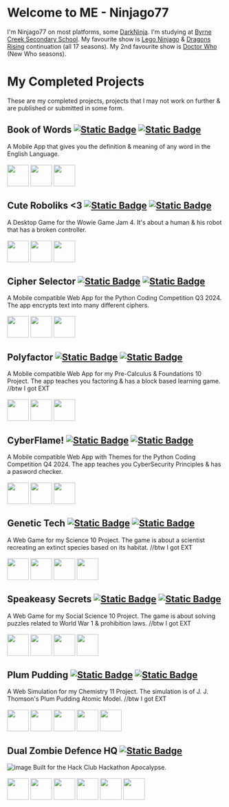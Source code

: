 # Welcome to ME - Ninjago77
I'm Ninjago77 on most platforms, some [DarkNinja](https://discord.com/users/619822198068084747). I'm studying at [Byrne Creek Secondary School](https://byrnecreek.burnabyschools.ca/). My favourite show is [Lego Ninjago](https://ninjago.fandom.com/wiki/List_of_Ninjago_episodes) & [Dragons Rising](https://ninjago.fandom.com/wiki/List_of_Ninjago:_Dragons_Rising_episodes) continuation (all 17 seasons). My 2nd favourite show is [Doctor Who](https://tardis.fandom.com/wiki/List_of_Doctor_Who_television_stories) (New Who seasons).

# My Completed Projects
These are my completed projects, projects that I may not work on further & are published or submitted in some form.

## Book of Words [![Static Badge](https://img.shields.io/badge/Click%20to%20view-Code-black?style=plastic)](https://github.com/Ninjago77/Book-Of-Words) [![Static Badge](https://img.shields.io/badge/Click%20to%20view-Project-green?style=plastic)](https://link.shantech.pro/book-of-words)
A Mobile App that gives you the definition & meaning of any word in the English Language. <br><br>
<img src="https://img.shields.io/badge/Built%20Using-%3A%20-blue?style=flat-square" height=50>
[<img src="https://storage.googleapis.com/cms-storage-bucket/0dbfcc7a59cd1cf16282.png" height=50>](https://flutter.dev/)
[<img src="https://dart.dev/assets/img/logo/dart-64.png" height=50>](https://dart.dev/)


## Cute Roboliks <3 [![Static Badge](https://img.shields.io/badge/Click%20to%20view-Code-black?style=plastic)](https://github.com/Ninjago77/cute-roboliks) [![Static Badge](https://img.shields.io/badge/Click%20to%20view-Project-green?style=plastic)](https://ninjago77.itch.io/cute-roboliks)
A Desktop Game for the Wowie Game Jam 4. It's about a human & his robot that has a broken controller. <br><br>
<img src="https://img.shields.io/badge/Built%20Using-%3A%20-blue?style=flat-square" height=50>
[<img src="https://s3.dualstack.us-east-2.amazonaws.com/pythondotorg-assets/media/community/logos/python-logo-only.png" height=50>](https://www.python.org/)
[<img src="https://user-images.githubusercontent.com/46412508/170405943-e75458ec-6cb4-462e-91ba-43c861a3d6cf.png" height=50>](https://www.pygame.org/)
<p>

## Cipher Selector [![Static Badge](https://img.shields.io/badge/Click%20to%20view-Code-black?style=plastic)](https://github.com/Ninjago77/Python_Competition_2024) [![Static Badge](https://img.shields.io/badge/Click%20to%20view-Project-green?style=plastic)](https://cipherselector.shantech.pro/)
A Mobile compatible Web App for the Python Coding Competition Q3 2024. The app encrypts text into many different ciphers. <br><br>
<img src="https://img.shields.io/badge/Built%20Using-%3A%20-blue?style=flat-square" height=50>
[<img src="https://s3.dualstack.us-east-2.amazonaws.com/pythondotorg-assets/media/community/logos/python-logo-only.png" height=50>](https://www.python.org/)
[<img src="https://github.com/user-attachments/assets/2f520e25-e137-4c1d-86d3-c254c7db43c2" height=50>](https://www.flet.dev/)

## Polyfactor [![Static Badge](https://img.shields.io/badge/Click%20to%20view-Code-black?style=plastic)](https://github.com/Ninjago77/PolyFactor) [![Static Badge](https://img.shields.io/badge/Click%20to%20view-Project-green?style=plastic)](https://polyfactor.shantech.pro/)
A Mobile compatible Web App for my Pre-Calculus & Foundations 10 Project. The app teaches you factoring & has a block based learning game. //btw I got EXT <br><br>
<img src="https://img.shields.io/badge/Built%20Using-%3A%20-blue?style=flat-square" height=50>
[<img src="https://s3.dualstack.us-east-2.amazonaws.com/pythondotorg-assets/media/community/logos/python-logo-only.png" height=50>](https://www.python.org/)
[<img src="https://github.com/user-attachments/assets/2f520e25-e137-4c1d-86d3-c254c7db43c2" height=50>](https://www.flet.dev/)

## CyberFlame! [![Static Badge](https://img.shields.io/badge/Click%20to%20view-Code-black?style=plastic)](https://github.com/Ninjago77/CyberFlame) [![Static Badge](https://img.shields.io/badge/Click%20to%20view-Project-green?style=plastic)](https://cyberflame.shantech.pro/)
A Mobile compatible Web App with Themes for the Python Coding Competition Q4 2024. The app teaches you CyberSecurity Principles & has a pasword checker. <br><br>
<img src="https://img.shields.io/badge/Built%20Using-%3A%20-blue?style=flat-square" height=50>
[<img src="https://s3.dualstack.us-east-2.amazonaws.com/pythondotorg-assets/media/community/logos/python-logo-only.png" height=50>](https://www.python.org/)
[<img src="https://github.com/user-attachments/assets/2f520e25-e137-4c1d-86d3-c254c7db43c2" height=50>](https://www.flet.dev/)

## Genetic Tech [![Static Badge](https://img.shields.io/badge/Click%20to%20view-Code-black?style=plastic)](https://github.com/Ninjago77/genetictech) [![Static Badge](https://img.shields.io/badge/Click%20to%20view-Project-green?style=plastic)](https://genetictech.shantech.pro/)
A Web Game for my Science 10 Project. The game is about a scientist recreating an extinct species based on its habitat. //btw I got EXT <br><br>
<img src="https://img.shields.io/badge/Built%20Using-%3A%20-blue?style=flat-square" height=50>
[<img src="https://upload.wikimedia.org/wikipedia/commons/3/38/HTML5_Badge.svg" height=50>](https://developer.mozilla.org/en-US/docs/Web/HTML)
[<img src="https://upload.wikimedia.org/wikipedia/commons/thumb/4/4c/Typescript_logo_2020.svg/512px-Typescript_logo_2020.svg.png" height=50>](https://www.typescriptlang.org/)
[<img src="https://kaboomjs.com/static/img/k.png" height=50>](https://kaboomjs.com/)

## Speakeasy Secrets [![Static Badge](https://img.shields.io/badge/Click%20to%20view-Code-black?style=plastic)](https://github.com/Ninjago77/speakeasysecrets) [![Static Badge](https://img.shields.io/badge/Click%20to%20view-Project-green?style=plastic)](https://speakeasysecrets.shantech.pro/)
A Web Game for my Social Science 10 Project. The game is about solving puzzles related to World War 1 & prohibition laws. //btw I got EXT <br><br>
<img src="https://img.shields.io/badge/Built%20Using-%3A%20-blue?style=flat-square" height=50>
[<img src="https://upload.wikimedia.org/wikipedia/commons/3/38/HTML5_Badge.svg" height=50>](https://developer.mozilla.org/en-US/docs/Web/HTML)
[<img src="https://upload.wikimedia.org/wikipedia/commons/thumb/4/4c/Typescript_logo_2020.svg/512px-Typescript_logo_2020.svg.png" height=50>](https://www.typescriptlang.org/)
[<img src="https://kaboomjs.com/static/img/k.png" height=50>](https://kaboomjs.com/)

## Plum Pudding [![Static Badge](https://img.shields.io/badge/Click%20to%20view-Code-black?style=plastic)](https://github.com/Ninjago77/JJPudding) [![Static Badge](https://img.shields.io/badge/Click%20to%20view-Project-green?style=plastic)](https://plumpudding.shantech.pro/)
A Web Simulation for my Chemistry 11 Project. The simulation is of J. J. Thomson's Plum Pudding Atomic Model. //btw I got EXT <br><br>
<img src="https://img.shields.io/badge/Built%20Using-%3A%20-blue?style=flat-square" height=50>
[<img src="https://upload.wikimedia.org/wikipedia/commons/3/38/HTML5_Badge.svg" height=50>](https://developer.mozilla.org/en-US/docs/Web/HTML)
[<img src="https://upload.wikimedia.org/wikipedia/commons/6/62/CSS3_logo.svg" height=50>](https://developer.mozilla.org/en-US/docs/Web/CSS)
[<img src="https://cdn.worldvectorlogo.com/logos/javascript-1.svg" height=50>](https://developer.mozilla.org/en-US/docs/Web/JavaScript)
[<img src="https://github.com/user-attachments/assets/6ba69593-0636-4dfd-8523-60278f868aa3" height=50>](https://threejs.org/)

## Dual Zombie Defence HQ [![Static Badge](https://img.shields.io/badge/Click%20to%20view-Code-black?style=plastic)](https://github.com/qcoral/apocalypse-project-2024)
![image](https://github.com/user-attachments/assets/49640155-5867-402e-ba8b-083df5f133c7)
Built for the Hack Club Hackathon Apocalypse. <br> <br>
<img src="https://img.shields.io/badge/Built%20Using-%3A%20-blue?style=flat-square" height=50>
[<img src="https://upload.wikimedia.org/wikipedia/commons/3/38/HTML5_Badge.svg" height=50>](https://developer.mozilla.org/en-US/docs/Web/HTML)
[<img src="https://upload.wikimedia.org/wikipedia/commons/thumb/4/4c/Typescript_logo_2020.svg/512px-Typescript_logo_2020.svg.png" height=50>](https://www.typescriptlang.org/)
[<img src="https://upload.wikimedia.org/wikipedia/commons/a/a7/React-icon.svg" height=50>](https://react.dev/)
[<img src="https://tailwindcss.com/_next/static/media/tailwindcss-mark.3c5441fc7a190fb1800d4a5c7f07ba4b1345a9c8.svg" width=50 height=50>](https://tailwindcss.com/)
[<img src="https://cdn.worldvectorlogo.com/logos/arduino-1.svg" height=50>](https://www.arduino.cc/)


<!--
## Technologies & Tools
### I am an expert in these or I know them very well:-
### I am learning these:-
-->
<!--

## Location History
 - Vancouver, Canada
   - ![Static Badge](https://img.shields.io/badge/Years%20Lived-1-blue)
 - Msheireb, Qatar
   - ![Static Badge](https://img.shields.io/badge/Years%20Lived-1-blue)
 - Al Wukair, Qatar
   - ![Static Badge](https://img.shields.io/badge/Years%20Lived-3-lightgreen)
 - Bangalore, India
   - ![Static Badge](https://img.shields.io/badge/Years%20Lived-3-lightgreen)
 - Bin Mahmoud, Qatar
   - ![Static Badge](https://img.shields.io/badge/Years%20Lived-5-purple)
 - Hyderabad, India
   - ![Static Badge](https://img.shields.io/badge/Years%20Lived-3-lightgreen)
 - Chennai, India
   - ![Static Badge](https://img.shields.io/badge/Years%20Lived-Every%20Year%20Inbetween-pink)

## Education History
 - [Byrne Creek Secondary School](https://byrnecreek.burnabyschools.ca/)
   - ![Static Badge](https://img.shields.io/badge/Grade-10th-orange)
   - 
-->


<!--
**Ninjago77/ninjago77** is a ✨ _special_ ✨ repository because its `README.md` (this file) appears on your GitHub profile.

Here are some ideas to get you started:

- 🔭 I’m currently working on ...
- 🌱 I’m currently learning ...
- 👯 I’m looking to collaborate on ...
- 🤔 I’m looking for help with ...
- 💬 Ask me about ...
- 📫 How to reach me: ...
- 😄 Pronouns: ...
- ⚡ Fun fact: ...
-->
